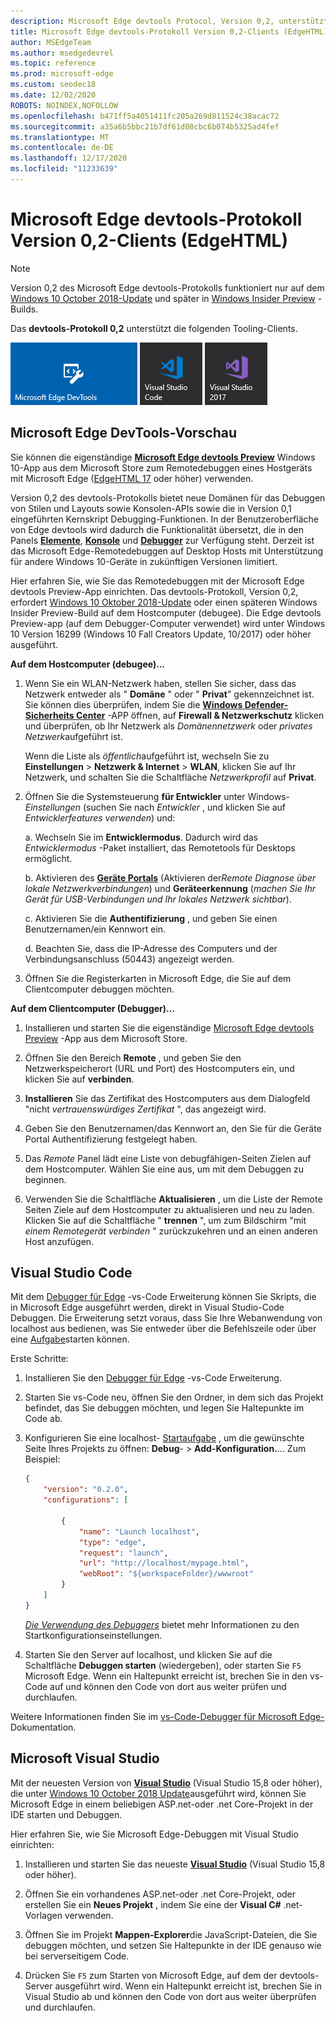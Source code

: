 ```yaml
---
description: Microsoft Edge devtools Protocol, Version 0,2, unterstützt die folgenden Tooling-Clients.
title: Microsoft Edge devtools-Protokoll Version 0,2-Clients (EdgeHTML)
author: MSEdgeTeam
ms.author: msedgedevrel
ms.topic: reference
ms.prod: microsoft-edge
ms.custom: seodec18
ms.date: 12/02/2020
ROBOTS: NOINDEX,NOFOLLOW
ms.openlocfilehash: b471ff5a4051411fc205a269d811524c38acac72
ms.sourcegitcommit: a35a6b5bbc21b7df61d08cbc6b074b5325ad4fef
ms.translationtype: MT
ms.contentlocale: de-DE
ms.lasthandoff: 12/17/2020
ms.locfileid: "11233639"
---
```

# Microsoft Edge devtools-Protokoll Version 0,2-Clients (EdgeHTML)  

> [!NOTE]
> Version 0,2 des Microsoft Edge devtools-Protokolls funktioniert nur auf dem [Windows 10 October 2018-Update](/windows/uwp/whats-new/windows-10-build-17763) und später in [Windows Insider Preview](https://insider.windows.com/en-us/getting-started/) -Builds.  

Das **devtools-Protokoll 0,2** unterstützt die folgenden Tooling-Clients.

[ ![ Microsoft Edge devtools Preview](../media/microsoft-edge-devtools.png)](#microsoft-edge-devtools-preview) [ ![ Visual Studio-Code](../media/visual-studio-code.png)](#visual-studio-code) [ ![ Microsoft Visual Studio 15,8](../media/visual-studio-2017.png)](#microsoft-visual-studio)

## Microsoft Edge DevTools-Vorschau

Sie können die eigenständige [**Microsoft Edge devtools Preview**](https://www.microsoft.com/store/p/microsoft-edge-devtools-preview/9mzbfrmz0mnj?activetab=pivot%3aoverviewtab) Windows 10-App aus dem Microsoft Store zum Remotedebuggen eines Hostgeräts mit Microsoft Edge ([EdgeHTML 17](../../dev-guide/index.md) oder höher) verwenden.

Version 0,2 des devtools-Protokolls bietet neue Domänen für das Debuggen von Stilen und Layouts sowie Konsolen-APIs sowie die in Version 0,1 eingeführten Kernskript Debugging-Funktionen. In der Benutzeroberfläche von Edge devtools wird dadurch die Funktionalität übersetzt, die in den Panels [**Elemente**](../../devtools-guide/elements.md), [**Konsole**](../../devtools-guide/console.md) und [**Debugger**](../../devtools-guide/debugger.md) zur Verfügung steht. Derzeit ist das Microsoft Edge-Remotedebuggen auf Desktop Hosts mit Unterstützung für andere Windows 10-Geräte in zukünftigen Versionen limitiert.

Hier erfahren Sie, wie Sie das Remotedebuggen mit der Microsoft Edge devtools Preview-App einrichten. Das devtools-Protokoll, Version 0,2, erfordert [Windows 10 Oktober 2018-Update](/windows/uwp/whats-new/windows-10-build-17763) oder einen späteren Windows Insider Preview-Build auf dem Hostcomputer (debugee). Die Edge devtools Preview-app (auf dem Debugger-Computer verwendet) wird unter Windows 10 Version 16299 (Windows 10 Fall Creators Update, 10/2017) oder höher ausgeführt.

**Auf dem Hostcomputer (debugee)...**

1. Wenn Sie ein WLAN-Netzwerk haben, stellen Sie sicher, dass das Netzwerk entweder als " **Domäne** " oder " **Privat**" gekennzeichnet ist. Sie können dies überprüfen, indem Sie die [**Windows Defender-Sicherheits Center**](/windows/security/threat-protection/windows-defender-security-center/windows-defender-security-center) -APP öffnen, auf **Firewall & Netzwerkschutz** klicken und überprüfen, ob Ihr Netzwerk als *Domänennetzwerk* oder *privates Netzwerk*aufgeführt ist. 

    Wenn die Liste als *öffentlich*aufgeführt ist, wechseln Sie zu **Einstellungen**  >  **Netzwerk & Internet**  >  **WLAN**, klicken Sie auf Ihr Netzwerk, und schalten Sie die Schaltfläche *Netzwerkprofil* auf **Privat**.

2. Öffnen Sie die Systemsteuerung **für Entwickler** unter Windows- *Einstellungen* (suchen Sie nach *Entwickler* , und klicken Sie auf *Entwicklerfeatures verwenden*) und: 

    a. Wechseln Sie im **Entwicklermodus**. Dadurch wird das *Entwicklermodus* -Paket installiert, das Remotetools für Desktops ermöglicht.

    b. Aktivieren des [**Geräte Portals**](/windows/uwp/debug-test-perf/device-portal) (Aktivieren der*Remote Diagnose über lokale Netzwerkverbindungen*) und **Geräteerkennung** (*machen Sie Ihr Gerät für USB-Verbindungen und Ihr lokales Netzwerk sichtbar*).

    c. Aktivieren Sie die **Authentifizierung** , und geben Sie einen Benutzernamen/ein Kennwort ein.

    d. Beachten Sie, dass die IP-Adresse des Computers und der Verbindungsanschluss (50443) angezeigt werden.

3. Öffnen Sie die Registerkarten in Microsoft Edge, die Sie auf dem Clientcomputer debuggen möchten.

**Auf dem Clientcomputer (Debugger)...**

1.  Installieren und starten Sie die eigenständige [Microsoft Edge devtools Preview](https://www.microsoft.com/store/p/microsoft-edge-devtools-preview/9mzbfrmz0mnj?activetab=pivot%3aoverviewtab) -App aus dem Microsoft Store.

2. Öffnen Sie den Bereich **Remote** , und geben Sie den Netzwerkspeicherort (URL und Port) des Hostcomputers ein, und klicken Sie auf **verbinden**.

3. **Installieren** Sie das Zertifikat des Hostcomputers aus dem Dialogfeld "nicht *vertrauenswürdiges Zertifikat* ", das angezeigt wird.

4. Geben Sie den Benutzernamen/das Kennwort an, den Sie für die Geräte Portal Authentifizierung festgelegt haben.

5. Das *Remote* Panel lädt eine Liste von debugfähigen-Seiten Zielen auf dem Hostcomputer. Wählen Sie eine aus, um mit dem Debuggen zu beginnen.

6. Verwenden Sie die Schaltfläche **Aktualisieren** , um die Liste der Remote Seiten Ziele auf dem Hostcomputer zu aktualisieren und neu zu laden. Klicken Sie auf die Schaltfläche " **trennen** ", um zum Bildschirm "mit *einem Remotegerät verbinden* " zurückzukehren und an einen anderen Host anzufügen.

## Visual Studio Code

Mit dem [Debugger für Edge](https://marketplace.visualstudio.com/items?itemName=msjsdiag.debugger-for-edge) -vs-Code Erweiterung können Sie Skripts, die in Microsoft Edge ausgeführt werden, direkt in Visual Studio-Code Debuggen. Die Erweiterung setzt voraus, dass Sie Ihre Webanwendung von localhost aus bedienen, was Sie entweder über die Befehlszeile oder über eine [Aufgabe](https://code.visualstudio.com/docs/editor/tasks)starten können.

Erste Schritte:

1. Installieren Sie den [Debugger für Edge](https://marketplace.visualstudio.com/items?itemName=msjsdiag.debugger-for-edge) -vs-Code Erweiterung.

2. Starten Sie vs-Code neu, öffnen Sie den Ordner, in dem sich das Projekt befindet, das Sie debuggen möchten, und legen Sie Haltepunkte im Code ab.

3. Konfigurieren Sie eine localhost- [Startaufgabe](https://code.visualstudio.com/docs/editor/debugging#_launch-configurations) , um die gewünschte Seite Ihres Projekts zu öffnen: **Debug**-  >  **Add-Konfiguration.**... Zum Beispiel:

    ```json
    {
        "version": "0.2.0",
        "configurations": [

            {
                "name": "Launch localhost",
                "type": "edge",
                "request": "launch",
                "url": "http://localhost/mypage.html",
                "webRoot": "${workspaceFolder}/wwwroot"
            }
        ]
    }
    ```

    [*Die Verwendung des Debuggers*](https://github.com/Microsoft/vscode-edge-debug2#using-the-debugger) bietet mehr Informationen zu den Startkonfigurationseinstellungen. 

4. Starten Sie den Server auf localhost, und klicken Sie auf die Schaltfläche **Debuggen starten** (wiedergeben), oder starten Sie `F5` Microsoft Edge. Wenn ein Haltepunkt erreicht ist, brechen Sie in den vs-Code auf und können den Code von dort aus weiter prüfen und durchlaufen.

Weitere Informationen finden Sie im [vs-Code-Debugger für Microsoft Edge-](https://github.com/Microsoft/vscode-edge-debug2#----vs-code---debugger-for-microsoft-edge--) Dokumentation.

## Microsoft Visual Studio

Mit der neuesten Version von [**Visual Studio**](https://www.visualstudio.com) (Visual Studio 15,8 oder höher), die unter [Windows 10 October 2018 Update](/windows/uwp/whats-new/windows-10-build-17763)ausgeführt wird, können Sie Microsoft Edge in einem beliebigen ASP.net-oder .net Core-Projekt in der IDE starten und Debuggen.

Hier erfahren Sie, wie Sie Microsoft Edge-Debuggen mit Visual Studio einrichten:

1.  Installieren und starten Sie das neueste [**Visual Studio**](https://www.visualstudio.com/) (Visual Studio 15,8 oder höher).

2. Öffnen Sie ein vorhandenes ASP.net-oder .net Core-Projekt, oder erstellen Sie ein **Neues Projekt** , indem Sie eine der **Visual C#** .net-Vorlagen verwenden.

3. Öffnen Sie im Projekt **Mappen-Explorer**die JavaScript-Dateien, die Sie debuggen möchten, und setzen Sie Haltepunkte in der IDE genauso wie bei serverseitigem Code.

4. Drücken Sie `F5` zum Starten von Microsoft Edge, auf dem der devtools-Server ausgeführt wird. Wenn ein Haltepunkt erreicht ist, brechen Sie in Visual Studio ab und können den Code von dort aus weiter überprüfen und durchlaufen.
